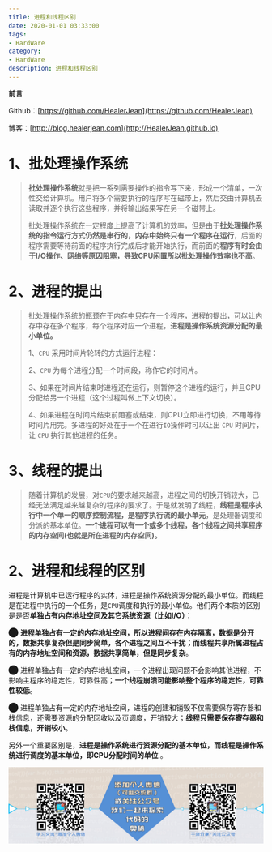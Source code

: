 ```yaml
---
title: 进程和线程区别
date: 2020-01-01 03:33:00
tags: 
- HardWare
category: 
- HardWare
description: 进程和线程区别
---
```


**前言**     

 Github：[https://github.com/HealerJean](https://github.com/HealerJean)         

 博客：[http://blog.healerjean.com](http://HealerJean.github.io)          



# 1、批处理操作系统

> **批处理操作系统**就是把一系列需要操作的指令写下来，形成一个清单，一次性交给计算机。用户将多个需要执行的程序写在磁带上，然后交由计算机去读取并逐个执行这些程序，并将输出结果写在另一个磁带上。       
>
> 批处理操作系统在一定程度上提高了计算机的效率，但是由于**批处理操作系统的指令运行方式仍然是串行的，内存中始终只有一个程序在运行**，后面的程序需要等待前面的程序执行完成后才能开始执行，而前面的**程序有时会由于I/O操作、网络等原因阻塞，导致CPU闲置所以批处理操作效率也不高**。





# 2、进程的提出

> 批处理操作系统的瓶颈在于内存中只存在一个程序，进程的提出，可以让内存中存在多个程序，每个程序对应一个进程，**进程是操作系统资源分配的最小单位。**       
>
> 1、`CPU` 采用时间片轮转的方式运行进程：       
>
> 2、`CPU` 为每个进程分配一个时间段，称作它的时间片。         
>
> 3、如果在时间片结束时进程还在运行，则暂停这个进程的运行，并且CPU分配给另一个进程（这个过程叫做上下文切换）。             
>
> 4、如果进程在时间片结束前阻塞或结束，则CPU立即进行切换，不用等待时间片用完。多进程的好处在于一个在进行`IO`操作时可以让出 `CPU` 时间片，让 `CPU` 执行其他进程的任务。





# 3、线程的提出

> 随着计算机的发展，对`CPU`的要求越来越高，进程之间的切换开销较大，已经无法满足越来越复杂的程序的要求了。于是就发明了线程，**线程是程序执行中一个单一的顺序控制流程，是程序执行流的最小单元**，是处理器调度和分派的基本单位。**一个进程可以有一个或多个线程，各个线程之间共享程序的内存空间(也就是所在进程的内存空间)。**



# 2、进程和线程的区别

进程是计算机中已运行程序的实体，进程是操作系统资源分配的最小单位。而线程是在进程中执行的一个任务，是`CPU`调度和执行的最小单位。他们两个本质的区别是是否**单独占有内存地址空间及其它系统资源（比如I/O）**：       

⬤ **进程单独占有一定的内存地址空间，所以进程间存在内存隔离，数据是分开的，数据共享复杂但是同步简单，各个进程之间互不干扰；而线程共享所属进程占有的内存地址空间和资源，数据共享简单，但是同步复杂**。      

⬤ 进程单独占有一定的内存地址空间，一个进程出现问题不会影响其他进程，不影响主程序的稳定性，可靠性高；**一个线程崩溃可能影响整个程序的稳定性，可靠性较低**。      

⬤ 进程单独占有一定的内存地址空间，进程的创建和销毁不仅需要保存寄存器和栈信息，还需要资源的分配回收以及页调度，开销较大；**线程只需要保存寄存器和栈信息，开销较小**。         

另外一个重要区别是，**进程是操作系统进行资源分配的基本单位，而线程是操作系统进行调度的基本单位，即CPU分配时间的单位** 。













![ContactAuthor](https://raw.githubusercontent.com/HealerJean/HealerJean.github.io/master/assets/img/artical_bottom.jpg)



<!-- Gitalk 评论 start  -->

<link rel="stylesheet" href="https://unpkg.com/gitalk/dist/gitalk.css">

<script src="https://unpkg.com/gitalk@latest/dist/gitalk.min.js"></script> 
<div id="gitalk-container"></div>    
 <script type="text/javascript">
    var gitalk = new Gitalk({
		clientID: `1d164cd85549874d0e3a`,
		clientSecret: `527c3d223d1e6608953e835b547061037d140355`,
		repo: `HealerJean.github.io`,
		owner: 'HealerJean',
		admin: ['HealerJean'],
		id: '4xmPDKAZv25qyQNl',
    });
    gitalk.render('gitalk-container');
</script> 



<!-- Gitalk end -->



